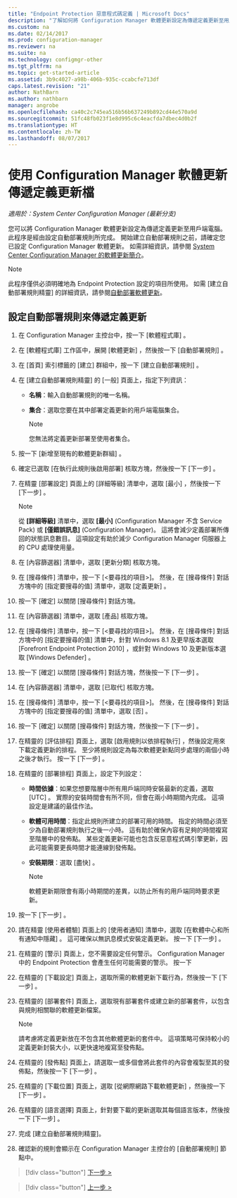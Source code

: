 ```yaml
---
title: "Endpoint Protection 惡意程式碼定義 | Microsoft Docs"
description: "了解如何將 Configuration Manager 軟體更新設定為傳遞定義更新至用戶端電腦。"
ms.custom: na
ms.date: 02/14/2017
ms.prod: configuration-manager
ms.reviewer: na
ms.suite: na
ms.technology: configmgr-other
ms.tgt_pltfrm: na
ms.topic: get-started-article
ms.assetid: 3b9c4027-a98b-406b-935c-ccabcfe713df
caps.latest.revision: "21"
author: NathBarn
ms.author: nathbarn
manager: angrobe
ms.openlocfilehash: ca40c2c745ea516b56b637249b892cd44e570a9d
ms.sourcegitcommit: 51fc48fb023f1e8d995c6c4eacfda7dbec4d0b2f
ms.translationtype: HT
ms.contentlocale: zh-TW
ms.lasthandoff: 08/07/2017
---
```

#  <a name="using-configuration-manager-software-updates-to-deliver-definition-updates"></a>使用 Configuration Manager 軟體更新傳遞定義更新檔

*適用於：System Center Configuration Manager (最新分支)*


 您可以將 Configuration Manager 軟體更新設定為傳遞定義更新至用戶端電腦。 此程序是經由設定自動部署規則所完成。 開始建立自動部署規則之前，請確定您已設定 Configuration Manager 軟體更新。 如需詳細資訊，請參閱 [ System Center Configuration Manager 的軟體更新簡介](/sccm/sum/understand/software-updates-introduction)。

> [!NOTE]
>  此程序僅供必須明確地為 Endpoint Protection 設定的項目所使用。 如需 [建立自動部署規則精靈] 的詳細資訊，請參閱[自動部署軟體更新](/sccm/sum/deploy-use/automatically-deploy-software-updates)。

## <a name="to-configure-an-automatic-deployment-rule-to-deliver-definition-updates"></a>設定自動部署規則來傳遞定義更新

1.  在 Configuration Manager 主控台中，按一下 [軟體程式庫] 。

2.  在 [軟體程式庫]  工作區中，展開 [軟體更新] ，然後按一下 [自動部署規則] 。

3.  在 [首頁]  索引標籤的 [建立]  群組中，按一下 [建立自動部署規則] 。

4.  在 [建立自動部署規則精靈]  的 [一般] 頁面上，指定下列資訊：

    -   **名稱**：輸入自動部署規則的唯一名稱。

    -   **集合**：選取您要在其中部署定義更新的用戶端電腦集合。

        > [!NOTE]
        >  您無法將定義更新部署至使用者集合。

5.  按一下 [新增至現有的軟體更新群組] 。

6.  確定已選取 [在執行此規則後啟用部署]   核取方塊，然後按一下 [下一步] 。

7.  在精靈 [部署設定]  頁面上的 [詳細等級]  清單中，選取 [最小] ，然後按一下 [下一步] 。

    > [!NOTE]
    >  從 **[詳細等級]** 清單中，選取 **[最小]** (Configuration Manager 不含 Service Pack) 或 **[僅錯誤訊息]** (Configuration Manager)。 這將會減少定義部署所傳回的狀態訊息數目。 這項設定有助於減少 Configuration Manager 伺服器上的 CPU 處理使用量。

8.  在 [內容篩選器]  清單中，選取 [更新分類]  核取方塊。

9. 在 [搜尋條件] 清單中，按一下 [<要尋找的項目\>]。 然後，在 [搜尋條件]  對話方塊中的 [指定要搜尋的值]  清單中，選取 [定義更新] 。

10. 按一下 [確定]  以關閉 [搜尋條件]  對話方塊。

11. 在 [內容篩選器]  清單中，選取 [產品]  核取方塊。

12. 在 [搜尋條件] 清單中，按一下 [<要尋找的項目\>]。 然後，在 [搜尋條件]  對話方塊中的 [指定要搜尋的值]  清單中，針對 Windows 8.1 及更早版本選取 [Forefront Endpoint Protection 2010]  ，或針對 Windows 10 及更新版本選取 [Windows Defender]  。

13. 按一下 [確定]  以關閉 [搜尋條件]  對話方塊，然後按一下 [下一步] 。

14. 在 [內容篩選器]  清單中，選取 [已取代]  核取方塊。

15. 在 [搜尋條件] 清單中，按一下 [<要尋找的項目\>]。 然後，在 [搜尋條件]  對話方塊中的 [指定要搜尋的值]  清單中，選取 [否] 。

16. 按一下 [確定]  以關閉 [搜尋條件]  對話方塊，然後按一下 [下一步] 。

17. 在精靈的 [評估排程]  頁面上，選取 [啟用規則以依排程執行] ，然後設定用來下載定義更新的排程。 至少將規則設定為每次軟體更新點同步處理的兩個小時之後才執行。 按一下 [下一步] 。

18. 在精靈的 [部署排程]  頁面上，設定下列設定：

    -   **時間依據**：如果您想要階層中所有用戶端同時安裝最新的定義，選取 [UTC]  。 實際的安裝時間會有所不同，但會在兩小時期間內完成。 這項設定是建議的最佳作法。

    -   **軟體可用時間**：指定此規則所建立的部署可用的時間。 指定的時間必須至少為自動部署規則執行之後一小時。 這有助於確保內容有足夠的時間複寫至階層中的發佈點。 某些定義更新可能也包含反惡意程式碼引擎更新，因此可能需要更長時間才能連線到發佈點。

    -   **安裝期限**：選取 [盡快] 。

        > [!NOTE]
        >  軟體更新期限會有兩小時期間的差異，以防止所有的用戶端同時要求更新。

19. 按一下 [下一步] 。

20. 請在精靈 [使用者體驗]  頁面上的 [使用者通知]  清單中，選取 [在軟體中心和所有通知中隱藏] 。   這可確保以無訊息模式安裝定義更新。 按一下 [下一步] 。

21. 在精靈的 [警示]  頁面上，您不需要設定任何警示。 Configuration Manager 中的 Endpoint Protection 會產生任何可能需要的警示。 按一下  

22. 在精靈的 [下載設定]  頁面上，選取所需的軟體更新下載行為，然後按一下 [下一步] 。

23. 在精靈的 [部署套件]  頁面上，選取現有部署套件或建立新的部署套件，以包含與規則相關聯的軟體更新檔案。

    > [!NOTE]
    >  請考慮將定義更新放在不包含其他軟體更新的套件中。 這項策略可保持較小的定義更新封裝大小，以更快速地複寫至發佈點。

24. 在精靈的 [發佈點]  頁面上，請選取一或多個會將此套件的內容會複製至其的發佈點，然後按一下 [下一步] 。

25. 在精靈的 [下載位置]  頁面上，選取 [從網際網路下載軟體更新] ，然後按一下 [下一步] 。

26. 在精靈的 [語言選擇]  頁面上，針對要下載的更新選取其每個語言版本，然後按一下 [下一步] 。

27. 完成 [建立自動部署規則精靈]。

28. 確認新的規則會顯示在 Configuration Manager 主控台的 [自動部署規則] 節點中。


> [!div class="button"]
[下一步 >](endpoint-antimalware-policies.md)

> [!div class="button"]
[上一步 >](endpoint-configure-alerts.md)

